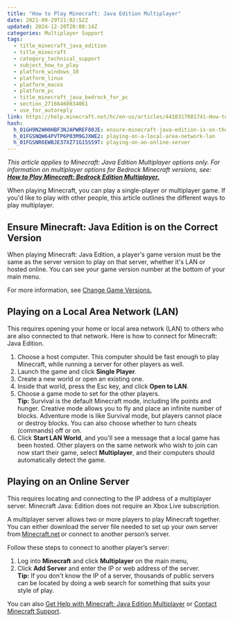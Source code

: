 ```yaml
---
title: "How to Play Minecraft: Java Edition Multiplayer"
date: 2021-09-29T21:02:52Z
updated: 2024-12-20T20:08:14Z
categories: Multiplayer Support
tags:
  - title_minecraft_java_edition
  - title_minecraft
  - category_technical_support
  - subject_how_to_play
  - platform_windows_10
  - platform_linux
  - platform_macos
  - platform_pc
  - title_minecraft_java_bedrock_for_pc
  - section_27166460834061
  - use_for_autoreply
link: https://help.minecraft.net/hc/en-us/articles/4410317081741-How-to-Play-Minecraft-Java-Edition-Multiplayer
hash:
  h_01GH9N2WH0HBF3NJAPWREF80JE: ensure-minecraft-java-edition-is-on-the-correct-version
  h_01FGSNQW64PVTP6P03M9GJXWE2: playing-on-a-local-area-network-lan
  h_01FGSNR6EWBJE37XZ71G15S59T: playing-on-an-online-server
---
```


*This article applies to Minecraft: Java Edition Multiplayer options only. For information on multiplayer options for Bedrock Minecraft versions, see: **[How to Play Minecraft: Bedrock Edition Multiplayer.](./Play-Minecraft-Bedrock-Edition-online-in-a-multiplayer-server.md)***

When playing Minecraft, you can play a single-player or multiplayer game. If you'd like to play with other people, this article outlines the different ways to play multiplayer.

## Ensure Minecraft: Java Edition is on the Correct Version 

When playing Minecraft: Java Edition, a player's game version must be the same as the server version to play on that server, whether it's LAN or hosted online. You can see your game version number at the bottom of your main menu. 

For more information, see [Change Game Versions.](../Minecraft-Launcher-Support/How-to-Change-Game-Version-for-Minecraft-Java-Edition.md)

## Playing on a Local Area Network (LAN) 

This requires opening your home or local area network (LAN) to others who are also connected to that network. Here is how to connect for Minecraft: Java Edition.

1.  Choose a host computer. This computer should be fast enough to play Minecraft, while running a server for other players as well.
2.  Launch the game and click **Single Player**.
3.  Create a new world or open an existing one. 
4.  Inside that world, press the Esc key, and click **Open to LAN**. 
5.  Choose a game mode to set for the other players.  
    **Tip:** Survival is the default Minecraft mode, including life points and hunger. Creative mode allows you to fly and place an infinite number of blocks. Adventure mode is like Survival mode, but players cannot place or destroy blocks. You can also choose whether to turn cheats (commands) off or on.
6.  Click **Start LAN World**, and you'll see a message that a local game has been hosted. Other players on the same network who wish to join can now start their game, select **Multiplayer**, and their computers should automatically detect the game. 

## Playing on an Online Server 

This requires locating and connecting to the IP address of a multiplayer server. Minecraft Java: Edition does not require an Xbox Live subscription.

A multiplayer server allows two or more players to play Minecraft together. You can either download the server file needed to set up your own server from [Minecraft.net](https://minecraft.net/download/server) or connect to another person’s server.

Follow these steps to connect to another player’s server: 

1.  Log into **Minecraft** and click **Multiplayer** on the main menu,  
2.  Click **Add Server** and enter the IP or web address of the server.    
    **Tip:** If you don't know the IP of a server, thousands of public servers can be located by doing a web search for something that suits your style of play. 

You can also [Get Help with Minecraft: Java Edition Multiplayer](./Get-Help-with-Minecraft-Java-Edition-Multiplayer.md) or [Contact Minecraft Support](../Performance-Troubleshooting/Who-to-contact-with-your-Minecraft-support-questions.md).
